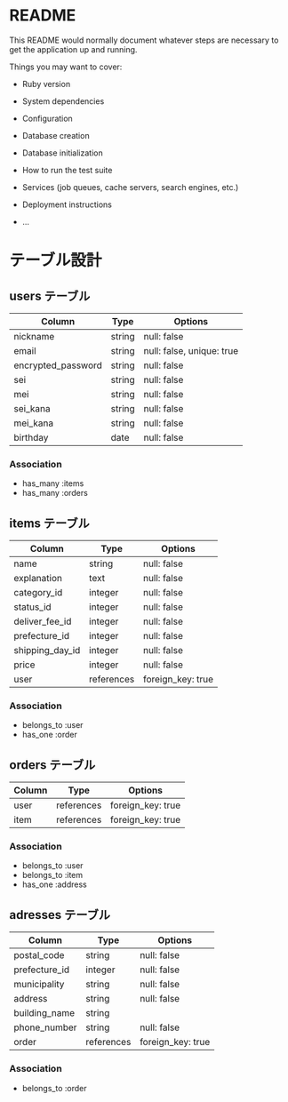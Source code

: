 # README

This README would normally document whatever steps are necessary to get the
application up and running.

Things you may want to cover:

* Ruby version

* System dependencies

* Configuration

* Database creation

* Database initialization

* How to run the test suite

* Services (job queues, cache servers, search engines, etc.)

* Deployment instructions

* ...

# テーブル設計

## users テーブル

| Column             | Type   | Options                   |
| --------           | ------ | -----------               |    
| nickname           | string | null: false               |
| email              | string | null: false, unique: true |
| encrypted_password | string | null: false               |
| sei                | string | null: false               |
| mei                | string | null: false               |
| sei_kana           | string | null: false               |
| mei_kana           | string | null: false               |
| birthday           | date   | null: false               |




### Association

- has_many :items
- has_many :orders

## items テーブル

| Column           | Type       | Options             |
| ------           | ------     | -----------         |
| name             | string     | null: false         |
| explanation      | text       | null: false         |
| category_id      | integer    | null: false         |
| status_id        | integer    | null: false         |
| deliver_fee_id   | integer    | null: false         |
| prefecture_id | integer    | null: false         |          
| shipping_day_id  | integer    | null: false         |          
| price            | integer    | null: false         |          
| user             | references | foreign_key: true   |

### Association

- belongs_to :user
- has_one :order



## orders テーブル

| Column   | Type       | Options           |
| ------   | ------     | -----------       |
| user     | references | foreign_key: true |
| item     | references | foreign_key: true |


### Association

- belongs_to :user
- belongs_to :item
- has_one :address



## adresses テーブル

| Column        | Type       | Options           |
| ------        | ------     | -----------       |
| postal_code   | string     | null: false       |
| prefecture_id | integer    | null: false       |
| municipality  | string     | null: false       |
| address       | string     | null: false       |
| building_name | string     |                   |
| phone_number  | string     | null: false       |
| order         | references | foreign_key: true |


### Association

- belongs_to :order

